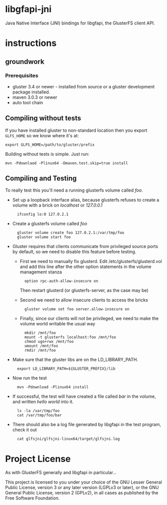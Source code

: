 # libgfapi-jni

Java Native Interface (JNI) bindings for libgfapi, the GlusterFS client API.

# instructions

## groundwork

### Prerequisites

* gluster 3.4 or newer - installed from source or a gluster development package installed.
* maven 3.0.3 or newer
* auto tool chain

## Compiling without tests

If you have installed gluster to non-standard location then you export `GLFS_HOME` so we know where it's at:

    export GLFS_HOME=/path/to/gluster/prefix

Building without tests is simple.  Just run:

    mvn -Pdownlaod -Plinux64 -Dmaven.test.skip=true install

## Compiling and Testing

To really test this you'll need a running glusterfs volume called *foo*.

- Set up a loopback interface alias, because glusterfs refuses to create a volume with a brick on *localhost* or *127.0.0.1*

        ifconfig lo:0 127.0.2.1

- Create a glusterfs volume called *foo*

        gluster volume create foo 127.0.2.1:/var/tmp/foo
        gluster volume start foo

- Gluster requires that clients communicate from privileged source ports by default, so we need to disable this feature before testing.

    - First we need to manually fix glusterd.  Edit /etc/glusterfs/glusterd.vol and add this line after the other option statements in the volume management stanza

            option rpc-auth-allow-insecure on
    
        Then restart glusterd (or glusterfs-server, as the case may be)

    - Second we need to allow insecure clients to access the bricks

            gluster volume set foo server.allow-insecure on

    - Finally, since our clients will not be privileged, we need to make the volume world writable the usual way

            mkdir /mnt/foo
            mount -t glusterfs localhost:foo /mnt/foo
            chmod ugo+rwx /mnt/foo
            umount /mnt/foo
            rmdir /mnt/foo

- Make sure that the gluster libs are on the LD_LIBRARY_PATH.

        export LD_LIBRARY_PATH=${GLUSTER_PREFIX}/lib

- Now run the test

        mvn -Pdownload -Plinux64 install

- If successful, the test will have created a file called *bar* in the volume, and written *hello world* into it.

        ls -la /var/tmp/foo
        cat /var/tmp/foo/bar

- There should also be a log file generated by libgfapi in the test program, check it out

        cat glfsjni/glfsjni-linux64/target/glfsjni.log

# Project License

As with GlusterFS generally and libgfapi in particular...

This project is licensed to you under your choice of the GNU Lesser General Public 
License, version 3 or any later version (LGPLv3 or later), or the GNU General Public 
License, version 2 (GPLv2), in all cases as published by the Free Software Foundation.
